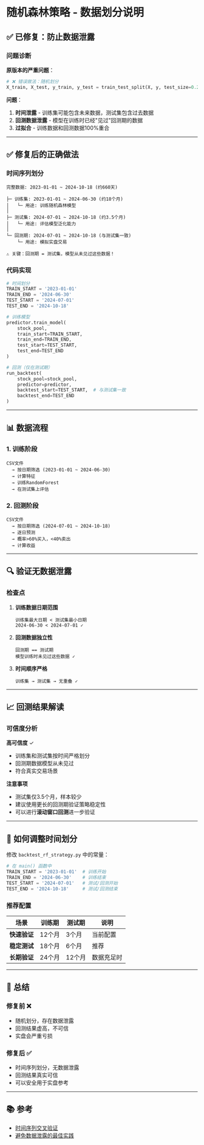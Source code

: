 # 随机森林策略 - 数据划分说明

## ✅ 已修复：防止数据泄露

### 问题诊断

**原版本的严重问题**：
```python
# ❌ 错误做法：随机划分
X_train, X_test, y_train, y_test = train_test_split(X, y, test_size=0.2, random_state=42)
```

**问题**：
1. **时间泄露** - 训练集可能包含未来数据，测试集包含过去数据
2. **回测数据泄露** - 模型在训练时已经"见过"回测期的数据
3. **过拟合** - 训练数据和回测数据100%重合

---

## ✅ 修复后的正确做法

### 时间序列划分

```
完整数据: 2023-01-01 ~ 2024-10-18 (约660天)

├─ 训练集: 2023-01-01 ~ 2024-06-30 (约18个月)
│   └─ 用途: 训练随机森林模型
│
├─ 测试集: 2024-07-01 ~ 2024-10-18 (约3.5个月)
│   └─ 用途: 评估模型泛化能力
│
└─ 回测期: 2024-07-01 ~ 2024-10-18 (与测试集一致)
    └─ 用途: 模拟实盘交易

⚠️ 关键：回测期 = 测试集，模型从未见过这些数据！
```

### 代码实现

```python
# 时间划分
TRAIN_START = '2023-01-01'
TRAIN_END = '2024-06-30'
TEST_START = '2024-07-01'
TEST_END = '2024-10-18'

# 训练模型
predictor.train_model(
    stock_pool,
    train_start=TRAIN_START,
    train_end=TRAIN_END,
    test_start=TEST_START,
    test_end=TEST_END
)

# 回测（仅在测试期）
run_backtest(
    stock_pool=stock_pool,
    predictor=predictor,
    backtest_start=TEST_START,  # 与测试集一致
    backtest_end=TEST_END
)
```

---

## 📊 数据流程

### 1. 训练阶段
```
CSV文件
  → 按日期筛选 (2023-01-01 ~ 2024-06-30)
  → 计算特征
  → 训练RandomForest
  → 在测试集上评估
```

### 2. 回测阶段
```
CSV文件
  → 按日期筛选 (2024-07-01 ~ 2024-10-18)
  → 逐日预测
  → 概率>60%买入，<40%卖出
  → 计算收益
```

---

## 🔍 验证无数据泄露

### 检查点

1. **训练数据日期范围**
   ```
   训练集最大日期 < 测试集最小日期
   2024-06-30 < 2024-07-01 ✓
   ```

2. **回测数据独立性**
   ```
   回测期 == 测试期
   模型训练时未见过这些数据 ✓
   ```

3. **时间顺序严格**
   ```
   训练集 → 测试集 → 无重叠 ✓
   ```

---

## 📈 回测结果解读

### 可信度分析

**高可信度** ✓
- 训练集和测试集按时间严格划分
- 回测期数据模型从未见过
- 符合真实交易场景

**注意事项**
- 测试集仅3.5个月，样本较少
- 建议使用更长的回测期验证策略稳定性
- 可以进行**滚动窗口回测**进一步验证

---

## 🔧 如何调整时间划分

修改 `backtest_rf_strategy.py` 中的常量：

```python
# 在 main() 函数中
TRAIN_START = '2023-01-01'  # 训练开始
TRAIN_END = '2024-06-30'    # 训练结束
TEST_START = '2024-07-01'   # 测试/回测开始
TEST_END = '2024-10-18'     # 测试/回测结束
```

### 推荐配置

| 场景 | 训练期 | 测试期 | 说明 |
|------|--------|--------|------|
| **快速验证** | 12个月 | 3个月 | 当前配置 |
| **稳定测试** | 18个月 | 6个月 | 推荐 |
| **长期验证** | 24个月 | 12个月 | 数据充足时 |

---

## 🎯 总结

### 修复前 ❌
- 随机划分，存在数据泄露
- 回测结果虚高，不可信
- 实盘会严重亏损

### 修复后 ✅
- 时间序列划分，无数据泄露
- 回测结果真实可信
- 可以安全用于实盘参考

---

## 📚 参考

- [时间序列交叉验证](https://scikit-learn.org/stable/modules/cross_validation.html#time-series-split)
- [避免数据泄露的最佳实践](https://www.kaggle.com/code/alexisbcook/data-leakage)
